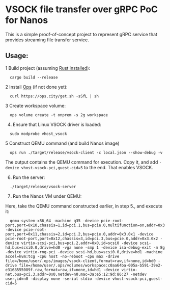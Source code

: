 # VSOCK file transfer over gRPC PoC for Nanos

This is a simple proof-of-concept project to represent gRPC service that
provides streaming file transfer service.

## Usage:

1 Build project (assuming [Rust installed](https://www.rust-lang.org/learn/get-started)):
```
  cargo build --release
```

2 Install [Ops](https://ops.city/) (if not done yet):
```
  curl https://ops.city/get.sh -sSfL | sh
```

3 Create workspace volume:
```
  ops volume create -t onprem -s 2g workspace
```

4. Ensure that Linux VSOCK driver is loaded:
```
  sudo modprobe vhost_vsock
```

5 Construct QEMU command (and build Nanos image)
```
  ops run ./target/release/vsock-client -c local.json --show-debug -v
```

The output contains the QEMU command for execution. Copy it, and add `-device vhost-vsock-pci,guest-cid=5` to the end. That enables VSOCK.

6. Run the server:
```
  ./target/release/vsock-server
```

7. Run the Nanos VM under QEMU:

Here, take the QEMU command constructed earlier, in step 5., and execute it:
```
  qemu-system-x86_64 -machine q35 -device pcie-root-port,port=0x10,chassis=1,id=pci.1,bus=pcie.0,multifunction=on,addr=0x3 -device pcie-root-port,port=0x11,chassis=2,id=pci.2,bus=pcie.0,addr=0x3.0x1 -device pcie-root-port,port=0x12,chassis=3,id=pci.3,bus=pcie.0,addr=0x3.0x2 -device virtio-scsi-pci,bus=pci.2,addr=0x0,id=scsi0 -device scsi-hd,bus=scsi0.0,drive=hd0 -vga none -smp 1 -device isa-debug-exit -m 8g -device virtio-rng-pci -device scsi-hd,bus=scsi0.0,drive=hd1 -machine accel=kvm:tcg -cpu host -no-reboot -cpu max -drive file=/home/user/.ops/images/vsock-client,format=raw,if=none,id=hd0 -drive file=/home/user/.ops/volumes/workspace:c0aa64ba-005a-b591-39e2-e3168555089f.raw,format=raw,if=none,id=hd1 -device virtio-net,bus=pci.3,addr=0x0,netdev=n0,mac=3a:e5:12:9d:86:27 -netdev user,id=n0 -display none -serial stdio -device vhost-vsock-pci,guest-cid=5
```
